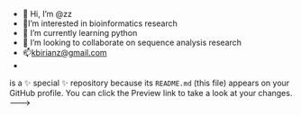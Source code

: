 - 👋 Hi, I’m @zz
- 👀I’m interested in bioinformatics research
- 🌱 I’m currently learning python
- 💞️ I’m looking to collaborate on sequence analysis research
- 📫kbirianz@gmail.com
- 
is a ✨ special ✨ repository because its `README.md` (this file) appears on your GitHub profile.
You can click the Preview link to take a look at your changes.
--->
